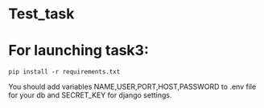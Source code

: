 # Test_task

# For launching task3:

`pip install -r requirements.txt`  

You should add variables NAME,USER,PORT,HOST,PASSWORD to .env file for your db and SECRET_KEY for django settings.

